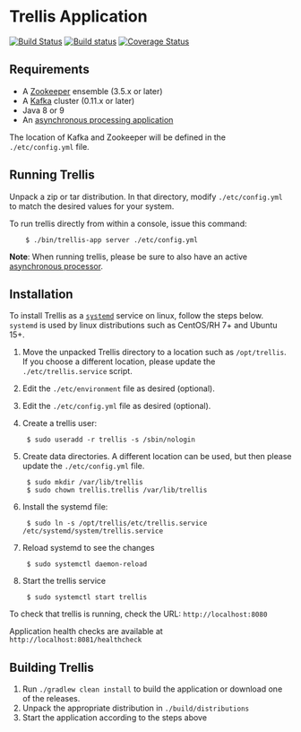 # Trellis Application

[![Build Status](https://travis-ci.org/trellis-ldp/trellis-app.png?branch=master)](https://travis-ci.org/trellis-ldp/trellis-app)
[![Build status](https://ci.appveyor.com/api/projects/status/xu5qujp9ky2xq0uf?svg=true)](https://ci.appveyor.com/project/acoburn/trellis-app)
[![Coverage Status](https://coveralls.io/repos/github/trellis-ldp/trellis-app/badge.svg?branch=master)](https://coveralls.io/github/trellis-ldp/trellis-app?branch=master)

## Requirements

  * A [Zookeeper](http://zookeeper.apache.org) ensemble (3.5.x or later)
  * A [Kafka](http://kafka.apache.org) cluster (0.11.x or later)
  * Java 8 or 9
  * An [asynchronous processing application](https://github.com/trellis-ldp/trellis-rosid-file-streaming)

The location of Kafka and Zookeeper will be defined in the `./etc/config.yml` file.

## Running Trellis

Unpack a zip or tar distribution. In that directory, modify `./etc/config.yml` to match the
desired values for your system.

To run trellis directly from within a console, issue this command:

        $ ./bin/trellis-app server ./etc/config.yml

**Note**: When running trellis, please be sure to also have an active
[asynchronous processor](https://github.com/trellis-ldp/trellis-rosid-file-streaming).

## Installation

To install Trellis as a [`systemd`](https://en.wikipedia.org/wiki/Systemd) service on linux,
follow the steps below. `systemd` is used by linux distributions such as CentOS/RH 7+ and Ubuntu 15+.

1. Move the unpacked Trellis directory to a location such as `/opt/trellis`.
   If you choose a different location, please update the `./etc/trellis.service` script.

2. Edit the `./etc/environment` file as desired (optional).

3. Edit the `./etc/config.yml` file as desired (optional).

4. Create a trellis user:

        $ sudo useradd -r trellis -s /sbin/nologin

5. Create data directories. A different location can be used, but then please update
   the `./etc/config.yml` file.

        $ sudo mkdir /var/lib/trellis
        $ sudo chown trellis.trellis /var/lib/trellis

6. Install the systemd file:

        $ sudo ln -s /opt/trellis/etc/trellis.service /etc/systemd/system/trellis.service

7. Reload systemd to see the changes

        $ sudo systemctl daemon-reload

8. Start the trellis service

        $ sudo systemctl start trellis

To check that trellis is running, check the URL: `http://localhost:8080`

Application health checks are available at `http://localhost:8081/healthcheck`

## Building Trellis

1. Run `./gradlew clean install` to build the application or download one of the releases.
2. Unpack the appropriate distribution in `./build/distributions`
3. Start the application according to the steps above


